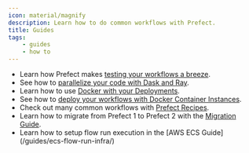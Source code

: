 ```yaml
---
icon: material/magnify
description: Learn how to do common workflows with Prefect.
title: Guides
tags:
    - guides
    - how to
---
```


- Learn how Prefect makes [testing your workflows a breeze](/guides/testing/).
- See how to [parallelize your code with Dask and Ray](/guides/dask-ray-task-runners/).
- Learn how to use [Docker with your Deployments](/guides/deployment/docker/).
- See how to [deploy your workflows with Docker Container Instances](/guides/deployment/aci/).
- Check out many common workflows with [Prefect Recipes](../recipes/recipes/).
- Learn how to migrate from Prefect 1 to Prefect 2 with the [Migration Guide](/guides/migration-guide/).
- Learn how to setup flow run execution in the [AWS ECS Guide] (/guides/ecs-flow-run-infra/)
